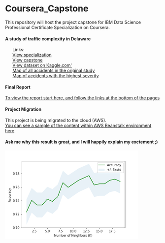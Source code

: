 # Coursera_Capstone
This repository will host the project capstone for IBM Data Science Professional Certificate Specialization on Coursera.

#### A study of traffic complexity in Delaware

<ol>
Links: <br>
<a href='https://www.coursera.org/professional-certificates/ibm-data-science'>View specialization</a><br>
<a href='https://www.coursera.org/learn/applied-data-science-capstone'>View capstone</a><br>
<a href='https://www.kaggle.com/sobhanmoosavi/us-accidents'>View dataset on Kaggle.com'</a><br>
<a href='https://www.stainlessray.com/map_DE_all_accidents.html'>Map of all accidents in the original study</a><br>
<a href='https://www.stainlessray.com/map_DE_highest_severity.html'>Map of accidents with the highest severity</a><br>

</ol>

####  Final Report

  <a href='https://github.com/stainlessray/Coursera_Capstone/blob/main/report/INTRODUCTION.md'>To view the report start here, and follow the links at the bottom of the pages</a>
  
  
#### Project Migration
This project is being migrated to the cloud (AWS). <br>
<a href='https://www.raycool.dev/de-traffic/data'>You can see a sample of the content within AWS Beanstalk environment here</a>



#### Ask me why this result is great, and I will happily explain my exctement ;)
 ![image](https://github.com/stainlessray/Coursera_Capstone/blob/main/images/knn_eval.png?raw=true)

  
